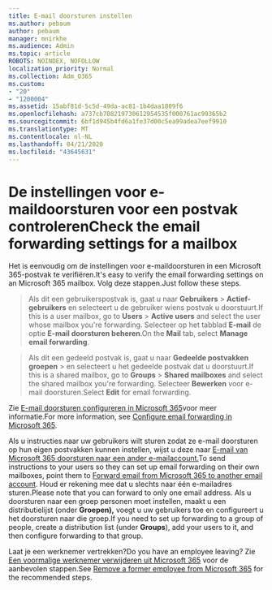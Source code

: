 ```yaml
---
title: E-mail doorsturen instellen
ms.author: pebaum
author: pebaum
manager: mnirkhe
ms.audience: Admin
ms.topic: article
ROBOTS: NOINDEX, NOFOLLOW
localization_priority: Normal
ms.collection: Adm_O365
ms.custom:
- "20"
- "1200004"
ms.assetid: 15abf81d-5c5d-49da-ac81-1b4daa1809f6
ms.openlocfilehash: a737cb708219730612954535f000761ac99365b2
ms.sourcegitcommit: 6bf1d945b4fd6a1fe37d00c5ea99adea7eef9910
ms.translationtype: MT
ms.contentlocale: nl-NL
ms.lasthandoff: 04/21/2020
ms.locfileid: "43645631"
---
```

# <a name="check-the-email-forwarding-settings-for-a-mailbox"></a><span data-ttu-id="10ecd-102">De instellingen voor e-maildoorsturen voor een postvak controleren</span><span class="sxs-lookup"><span data-stu-id="10ecd-102">Check the email forwarding settings for a mailbox</span></span>

<span data-ttu-id="10ecd-103">Het is eenvoudig om de instellingen voor e-maildoorsturen in een Microsoft 365-postvak te verifiëren.</span><span class="sxs-lookup"><span data-stu-id="10ecd-103">It's easy to verify the email forwarding settings on an Microsoft 365 mailbox.</span></span> <span data-ttu-id="10ecd-104">Volg deze stappen.</span><span class="sxs-lookup"><span data-stu-id="10ecd-104">Just follow these steps.</span></span>
  
> <span data-ttu-id="10ecd-105">Als dit een gebruikerspostvak is, gaat u naar **Gebruikers** \> **Actief-gebruikers** en selecteert u de gebruiker wiens postvak u doorstuurt.</span><span class="sxs-lookup"><span data-stu-id="10ecd-105">If this is a user mailbox, go to **Users** \> **Active users** and select the user whose mailbox you're forwarding.</span></span> <span data-ttu-id="10ecd-106">Selecteer op het tabblad **E-mail** de optie **E-mail doorsturen beheren**.</span><span class="sxs-lookup"><span data-stu-id="10ecd-106">On the **Mail** tab, select **Manage email forwarding**.</span></span>

> <span data-ttu-id="10ecd-107">Als dit een gedeeld postvak is, gaat u naar **Gedeelde postvakken** **groepen** \> en selecteert u het gedeelde postvak dat u doorstuurt.</span><span class="sxs-lookup"><span data-stu-id="10ecd-107">If this is a shared mailbox, go to **Groups** \> **Shared mailboxes** and select the shared mailbox you're forwarding.</span></span> <span data-ttu-id="10ecd-108">Selecteer **Bewerken** voor e-mail doorsturen.</span><span class="sxs-lookup"><span data-stu-id="10ecd-108">Select **Edit** for email forwarding.</span></span>

<span data-ttu-id="10ecd-109">Zie [E-mail doorsturen configureren in Microsoft 365](https://docs.microsoft.com/office365/admin/email/configure-email-forwarding)voor meer informatie.</span><span class="sxs-lookup"><span data-stu-id="10ecd-109">For more information, see [Configure email forwarding in Microsoft 365](https://docs.microsoft.com/office365/admin/email/configure-email-forwarding).</span></span>
  
<span data-ttu-id="10ecd-110">Als u instructies naar uw gebruikers wilt sturen zodat ze e-mail doorsturen op hun eigen postvakken kunnen instellen, wijst u deze naar [E-mail van Microsoft 365 doorsturen naar een ander e-mailaccount.](https://support.office.com/article/Forward-email-from-Office-365-to-another-email-account-1ed4ee1e-74f8-4f53-a174-86b748ff6a0e)</span><span class="sxs-lookup"><span data-stu-id="10ecd-110">To send instructions to your users so they can set up email forwarding on their own mailboxes, point them to [Forward email from Microsoft 365 to another email account](https://support.office.com/article/Forward-email-from-Office-365-to-another-email-account-1ed4ee1e-74f8-4f53-a174-86b748ff6a0e).</span></span> <span data-ttu-id="10ecd-111">Houd er rekening mee dat u slechts naar één e-mailadres sturen.</span><span class="sxs-lookup"><span data-stu-id="10ecd-111">Please note that you can forward to only one email address.</span></span> <span data-ttu-id="10ecd-112">Als u doorsturen naar een groep personen moet instellen, maakt u een distributielijst (onder **Groepen),** voegt u uw gebruikers toe en configureert u het doorsturen naar die groep.</span><span class="sxs-lookup"><span data-stu-id="10ecd-112">If you need to set up forwarding to a group of people, create a distribution list (under **Groups**), add your users to it, and then configure forwarding to that group.</span></span>
  
<span data-ttu-id="10ecd-113">Laat je een werknemer vertrekken?</span><span class="sxs-lookup"><span data-stu-id="10ecd-113">Do you have an employee leaving?</span></span> <span data-ttu-id="10ecd-114">Zie [Een voormalige werknemer verwijderen uit Microsoft 365](https://docs.microsoft.com/office365/admin/add-users/remove-former-employee) voor de aanbevolen stappen.</span><span class="sxs-lookup"><span data-stu-id="10ecd-114">See [Remove a former employee from Microsoft 365](https://docs.microsoft.com/office365/admin/add-users/remove-former-employee) for the recommended steps.</span></span>